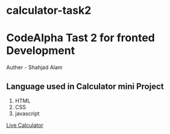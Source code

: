 # calculator-task2
<h1>CodeAlpha Tast 2 for fronted Development</h1>
Auther - Shahjad Alam
<div>
<h2><b>Language used in Calculator mini Project</b></h2>
<ol>
<li>HTML</li>
<li>CSS</li>
<li>javascript</li>
<ol>
</div>
<a href="file:///C:/Users/Achieve%20Computer/Desktop/git%20demo/calculator-task2/index.html">Live Calculator</a><br>